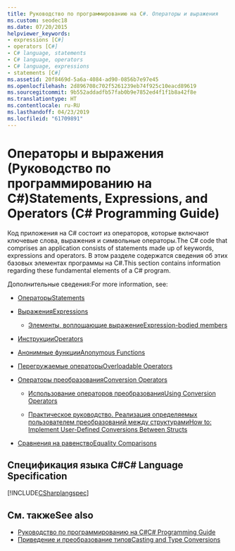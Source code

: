 ```yaml
---
title: Руководство по программированию на C#. Операторы и выражения
ms.custom: seodec18
ms.date: 07/20/2015
helpviewer_keywords:
- expressions [C#]
- operators [C#]
- C# language, statements
- C# language, operators
- C# language, expressions
- statements [C#]
ms.assetid: 20f8469d-5a6a-4084-ad90-0856b7e97e45
ms.openlocfilehash: 2d896708c702f5261239eb74f925c10eacd89619
ms.sourcegitcommit: 9b552addadfb57fab0b9e7852ed4f1f1b8a42f8e
ms.translationtype: HT
ms.contentlocale: ru-RU
ms.lasthandoff: 04/23/2019
ms.locfileid: "61709891"
---
```

# <a name="statements-expressions-and-operators-c-programming-guide"></a><span data-ttu-id="b5793-102">Операторы и выражения (Руководство по программированию на C#)</span><span class="sxs-lookup"><span data-stu-id="b5793-102">Statements, Expressions, and Operators (C# Programming Guide)</span></span>

<span data-ttu-id="b5793-103">Код приложения на C# состоит из операторов, которые включают ключевые слова, выражения и символьные операторы.</span><span class="sxs-lookup"><span data-stu-id="b5793-103">The C# code that comprises an application consists of statements made up of keywords, expressions and operators.</span></span> <span data-ttu-id="b5793-104">В этом разделе содержатся сведения об этих базовых элементах программы на C#.</span><span class="sxs-lookup"><span data-stu-id="b5793-104">This section contains information regarding these fundamental elements of a C# program.</span></span>

 <span data-ttu-id="b5793-105">Дополнительные сведения:</span><span class="sxs-lookup"><span data-stu-id="b5793-105">For more information, see:</span></span>

- [<span data-ttu-id="b5793-106">Операторы</span><span class="sxs-lookup"><span data-stu-id="b5793-106">Statements</span></span>](statements.md)

- [<span data-ttu-id="b5793-107">Выражения</span><span class="sxs-lookup"><span data-stu-id="b5793-107">Expressions</span></span>](expressions.md)

  - [<span data-ttu-id="b5793-108">Элементы, воплощающие выражение</span><span class="sxs-lookup"><span data-stu-id="b5793-108">Expression-bodied members</span></span>](expression-bodied-members.md)

- [<span data-ttu-id="b5793-109">Инструкции</span><span class="sxs-lookup"><span data-stu-id="b5793-109">Operators</span></span>](operators.md)

- [<span data-ttu-id="b5793-110">Анонимные функции</span><span class="sxs-lookup"><span data-stu-id="b5793-110">Anonymous Functions</span></span>](anonymous-functions.md)

- [<span data-ttu-id="b5793-111">Перегружаемые операторы</span><span class="sxs-lookup"><span data-stu-id="b5793-111">Overloadable Operators</span></span>](overloadable-operators.md)

- [<span data-ttu-id="b5793-112">Операторы преобразования</span><span class="sxs-lookup"><span data-stu-id="b5793-112">Conversion Operators</span></span>](conversion-operators.md)

  - [<span data-ttu-id="b5793-113">Использование операторов преобразования</span><span class="sxs-lookup"><span data-stu-id="b5793-113">Using Conversion Operators</span></span>](using-conversion-operators.md)

  - [<span data-ttu-id="b5793-114">Практическое руководство. Реализация определяемых пользователем преобразований между структурами</span><span class="sxs-lookup"><span data-stu-id="b5793-114">How to: Implement User-Defined Conversions Between Structs</span></span>](how-to-implement-user-defined-conversions-between-structs.md)

- [<span data-ttu-id="b5793-115">Сравнения на равенство</span><span class="sxs-lookup"><span data-stu-id="b5793-115">Equality Comparisons</span></span>](equality-comparisons.md)

## <a name="c-language-specification"></a><span data-ttu-id="b5793-116">Спецификация языка C#</span><span class="sxs-lookup"><span data-stu-id="b5793-116">C# Language Specification</span></span>

[!INCLUDE[CSharplangspec](~/includes/csharplangspec-md.md)]

## <a name="see-also"></a><span data-ttu-id="b5793-117">См. также</span><span class="sxs-lookup"><span data-stu-id="b5793-117">See also</span></span>

- [<span data-ttu-id="b5793-118">Руководство по программированию на C#</span><span class="sxs-lookup"><span data-stu-id="b5793-118">C# Programming Guide</span></span>](../../../csharp/programming-guide/index.md)
- [<span data-ttu-id="b5793-119">Приведение и преобразование типов</span><span class="sxs-lookup"><span data-stu-id="b5793-119">Casting and Type Conversions</span></span>](../../../csharp/programming-guide/types/casting-and-type-conversions.md)
